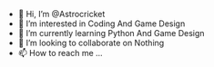 - 👋 Hi, I’m @Astrocricket
- 👀 I’m interested in Coding And Game Design
- 🌱 I’m currently learning Python And Game Design
- 💞️ I’m looking to collaborate on Nothing
- 📫 How to reach me ...

<!---
Astrocricket/Astrocricket is a ✨ special ✨ repository because its `README.md` (this file) appears on your GitHub profile.
You can click the Preview link to take a look at your changes.
--->
